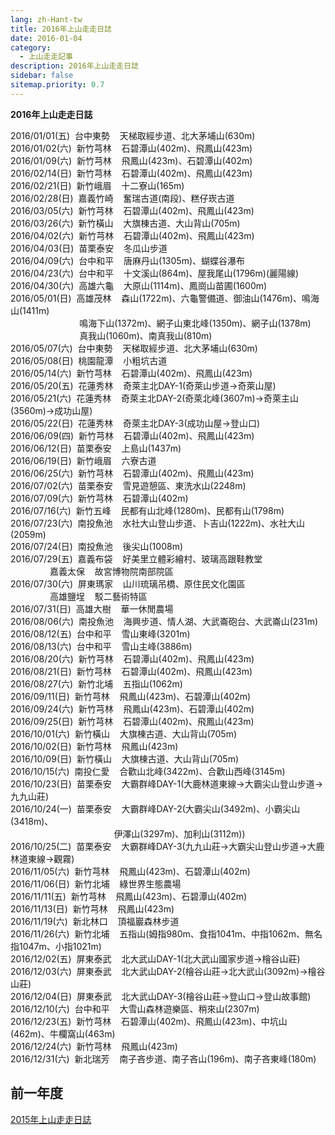```yaml
---
lang: zh-Hant-tw
title: 2016年上山走走日誌
date: 2016-01-04
category: 
  - 上山走走記事
description: 2016年上山走走日誌
sidebar: false
sitemap.priority: 0.7
---
```


**2016年上山走走日誌**

<!-- more -->

2016/01/01(五)  台中東勢    天梯取經步道、北大茅埔山(630m)  
2016/01/02(六)  新竹芎林    石碧潭山(402m)、飛鳳山(423m)  
2016/01/09(六)  新竹芎林    飛鳳山(423m)、石碧潭山(402m)  
2016/02/14(日)  新竹芎林    石碧潭山(402m)、飛鳳山(423m)  
2016/02/21(日)  新竹峨眉    十二寮山(165m)  
2016/02/28(日)  嘉義竹崎    奮瑞古道(南段)、糕仔崁古道  
2016/03/05(六)  新竹芎林    石碧潭山(402m)、飛鳳山(423m)  
2016/03/26(六)  新竹橫山    大旗棟古道、大山背山(705m)  
2016/04/02(六)  新竹芎林    石碧潭山(402m)、飛鳳山(423m)  
2016/04/03(日)  苗栗泰安    冬瓜山步道  
2016/04/09(六)  台中和平    唐麻丹山(1305m)、蝴蝶谷瀑布  
2016/04/23(六)  台中和平    十文溪山(864m)、屋我尾山(1796m)(麗陽線)  
2016/04/30(六)  高雄六龜    大原山(1114m)、鳳崗山苗圃(1600m)  
2016/05/01(日)  高雄茂林    森山(1722m)、六龜警備道、御油山(1476m)、鳴海山(1411m)  
                            鳴海下山(1372m)、網子山東北峰(1350m)、網子山(1378m)  
                            真我山(1060m)、南真我山(810m)  
2016/05/07(六)  台中東勢    天梯取經步道、北大茅埔山(630m)  
2016/05/08(日)  桃園龍潭    小粗坑古道  
2016/05/14(六)  新竹芎林    石碧潭山(402m)、飛鳳山(423m)  
2016/05/20(五)  花蓮秀林    奇萊主北DAY-1(奇萊山步道→奇萊山屋)  
2016/05/21(六)  花蓮秀林    奇萊主北DAY-2(奇萊北峰(3607m)→奇萊主山(3560m)→成功山屋)  
2016/05/22(日)  花蓮秀林    奇萊主北DAY-3(成功山屋→登山口)  
2016/06/09(四)  新竹芎林    石碧潭山(402m)、飛鳳山(423m)  
2016/06/12(日)  苗栗泰安    上島山(1437m)  
2016/06/19(日)  新竹峨眉    六寮古道  
2016/06/25(六)  新竹芎林    石碧潭山(402m)、飛鳳山(423m)  
2016/07/02(六)  苗栗泰安    雪見遊憩區、東洗水山(2248m)  
2016/07/09(六)  新竹芎林    石碧潭山(402m)  
2016/07/16(六)  新竹五峰    民都有山北峰(1280m)、民都有山(1798m)  
2016/07/23(六)  南投魚池    水社大山登山步道、卜吉山(1222m)、水社大山(2059m)  
2016/07/24(日)  南投魚池    後尖山(1008m)  
2016/07/29(五)  嘉義布袋    好美里立體彩繪村、玻璃高跟鞋教堂  
                嘉義太保    故宮博物院南部院區  
2016/07/30(六)  屏東瑪家    山川琉璃吊橋、原住民文化園區  
                高雄鹽埕    駁二藝術特區  
2016/07/31(日)  高雄大樹    華一休閒農場  
2016/08/06(六)  南投魚池    海興步道、情人湖、大武崙砲台、大武崙山(231m)  
2016/08/12(五)  台中和平    雪山東峰(3201m)  
2016/08/13(六)  台中和平    雪山主峰(3886m)  
2016/08/20(六)  新竹芎林    石碧潭山(402m)、飛鳳山(423m)  
2016/08/21(日)  新竹芎林    石碧潭山(402m)、飛鳳山(423m)  
2016/08/27(六)  新竹北埔    五指山(1062m)  
2016/09/11(日)  新竹芎林    飛鳳山(423m)、石碧潭山(402m)  
2016/09/24(六)  新竹芎林    飛鳳山(423m)、石碧潭山(402m)  
2016/09/25(日)  新竹芎林    石碧潭山(402m)、飛鳳山(423m)  
2016/10/01(六)  新竹橫山    大旗棟古道、大山背山(705m)  
2016/10/02(日)  新竹芎林    飛鳳山(423m)  
2016/10/09(日)  新竹橫山    大旗棟古道、大山背山(705m)  
2016/10/15(六)  南投仁愛    合歡山北峰(3422m)、合歡山西峰(3145m)  
2016/10/23(日)  苗栗泰安    大霸群峰DAY-1(大鹿林道東線→大霸尖山登山步道→九九山莊)  
2016/10/24(一)  苗栗泰安    大霸群峰DAY-2(大霸尖山(3492m)、小霸尖山(3418m)、  
                                          伊澤山(3297m)、加利山(3112m))  
2016/10/25(二)  苗栗泰安    大霸群峰DAY-3(九九山莊→大霸尖山登山步道→大鹿林道東線→觀霧)  
2016/11/05(六)  新竹芎林    飛鳳山(423m)、石碧潭山(402m)  
2016/11/06(日)  新竹北埔    綠世界生態農場  
2016/11/11(五)  新竹芎林    飛鳳山(423m)、石碧潭山(402m)  
2016/11/13(日)  新竹芎林    飛鳳山(423m)  
2016/11/19(六)  新北林口    頂福巖森林步道  
2016/11/26(六)  新竹北埔    五指山(姆指980m、食指1041m、中指1062m、無名指1047m、小指1021m)  
2016/12/02(五)  屏東泰武    北大武山DAY-1(北大武山國家步道→檜谷山莊)  
2016/12/03(六)  屏東泰武    北大武山DAY-2(檜谷山莊→北大武山(3092m)→檜谷山莊)  
2016/12/04(日)  屏東泰武    北大武山DAY-3(檜谷山莊→登山口→登山故事館)  
2016/12/10(六)  台中和平    大雪山森林遊樂區、稍來山(2307m)  
2016/12/23(五)  新竹芎林    石碧潭山(402m)、飛鳳山(423m)、中坑山(462m)、牛欄窩山(463m)  
2016/12/24(六)  新竹芎林    飛鳳山(423m)  
2016/12/31(六)  新北瑞芳    南子吝步道、南子吝山(196m)、南子吝東峰(180m)  

## 前一年度
[2015年上山走走日誌](/posts/post-86-2015-01-12.md)